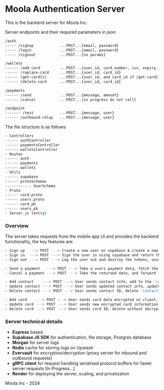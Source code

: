 # Moola Authentication Server
This is the backend server for Moola Inc.

Server endpoints and their required parameters in json:
```bash
/auth
----- /signup            ...POST...{email, password}
----- /login             ...POST...{email, password}
----- /signout           ...POST...{no params}

/wallets
------ /add-card         ...POST...{user_id, card_number, cvv, expiry, f_name, zip_code}
------ /replace-card     ...POST...{user_id, card_id}
------ /get-card(s)      ...POST...{user_id, and card_id if /get-card}
------ /delete-card      ...POST...{user_id, card_id}

/payments
------ /send             ...POST...{message, amount}
------ /cancel           ...POST...{in progress do not call}

/endpoint
------- /test            ...POST...{message, user}
------ /outbound-relay   ...POST...{message, user}
```

The file structure is as follows:

```bash
- Controllers
------ authController
------ paymentsController
------ walletsController
- Routes
------ auth
------ payments
------ wallets
- Utils
------ supabase
------ protoSchemas
------------ UserSchema
- Proto
------ card.proto
------ users.proto
------ card_pb
------ users_pb
- Server.js (entry)
```

### Overview

The server takes requests from the mobile app UI and provides the backend functionality, the key features are:

```bash
- Sign up  ---> POST ---> Create a new user on supabase & create a new database entry in the 'users' table
- Sign in  ---> POST ---> Sign the user in using supabase and return the user, session, and tokens
- Sign out ---> POST ---> Log the user out and destroy the tokens, session, and unsubscribe to any `onAuthStateChanges`

- Send a payment   ---> POST ---> Take a users payment data, fetch the contact where the key matches from the db, forward to 3rd party, return data
- Cancel a payment ---> POST ---> Take the returned data, and forward it to 3rd party to cancel payment where tx number matches

- Add contact    ---> POST ---> User sends contact info, add to the 'contacts' table, point to it using key
- Update contact ---> POST ---> User sends updated contact info, update supabase 'contacts' entry where key matches
- Delete contact ---> POST ---> User sends contact ID, delete 'contacts' entry based on key

- Add card    ---> POST ---> User sends card data encrypted on client, store encrypted in 'wallets' table
- Update card ---> POST ---> User sends new encrypted card information, delete old entry, create a new one in 'wallets'
- Delete card ---> POST ---> User sends card ID, delete without decrypting from 'wallets'
```

### Server technical details

- **Express** based
- **Supabase JS SDK** for authentication, file storage, Postgres database
- **Morgan** for server logs
- **Redis** cache for storing logs on Upstash
- **Evervault** for encryption/decryption (proxy server for inbound and outbound requests)
- **gRPC client** for request handling serialized protocol buffers for faster server requests [In Progress...]
- **Render** for deploying the server, scaling, and privatization


Moola Inc - 2024
